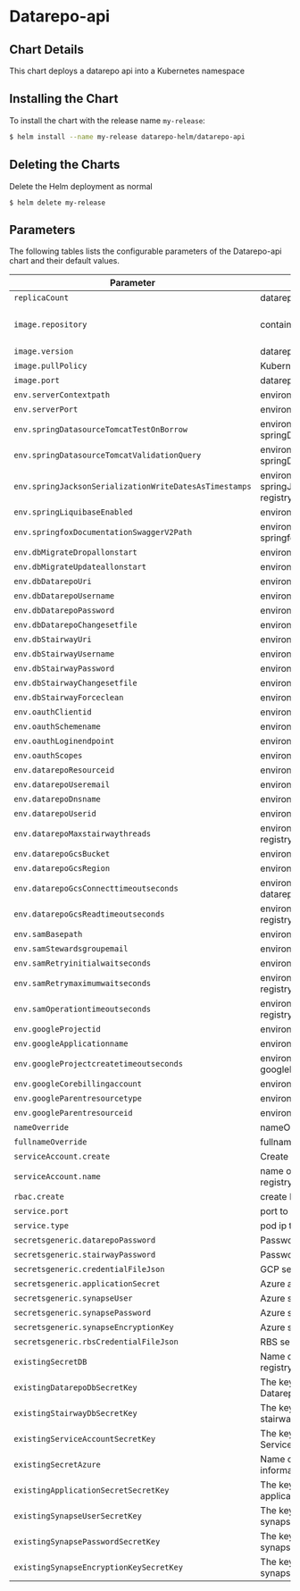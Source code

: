 # Datarepo-api

## Chart Details
This chart deploys a datarepo api into a Kubernetes namespace

## Installing the Chart

To install the chart with the release name `my-release`:

```bash
$ helm install --name my-release datarepo-helm/datarepo-api
```

## Deleting the Charts

Delete the Helm deployment as normal

```
$ helm delete my-release
```

## Parameters

The following tables lists the configurable parameters of the Datarepo-api chart and their default values.

| Parameter                                              | Description                                                                     |                            Default                            |
|--------------------------------------------------------|---------------------------------------------------------------------------------|---------------------------------------------------------------|
| `replicaCount`                                         | datarepo-api pods to deploy registry                                            | `1`                                                         |
| `image.repository`                                     | container image repository registry                                             | `gcr.io/broad-jade-dev/jade-data-repo`                                                         |
| `image.version`                                        | datarepo-api container image version registry                                   | `latest`                                                         |
| `image.pullPolicy`                                     | Kubernetes image pullPolicy registry                                            | `IfNotPresent`                                                         |
| `image.port`                                           | datarepo-api pod ports registry                                                 | `8080`                                                         |
| `env.serverContextpath`                                | environment var serverContextpath registry                                      | `nil`                                                         |
| `env.serverPort`                                       | environment var serverPort registry                                             | `nil`                                                         |
| `env.springDatasourceTomcatTestOnBorrow`               | environment var springDatasourceTomcatTestOnBorrow registry                     | `nil`                                                         |
| `env.springDatasourceTomcatValidationQuery`            | environment var springDatasourceTomcatValidationQuery registry                  | `nil`                                                         |
| `env.springJacksonSerializationWriteDatesAsTimestamps` | environment var springJacksonSerializationWriteDatesAsTimestamps registry       | `nil`                                                         |
| `env.springLiquibaseEnabled`                           | environment var springLiquibaseEnabled registry                                 | `nil`                                                         |
| `env.springfoxDocumentationSwaggerV2Path`              | environment var springfoxDocumentationSwaggerV2Path registry                    | `nil`                                                         |
| `env.dbMigrateDropallonstart`                          | environment var dbMigrateDropallonstart registry                                | `nil`                                                         |
| `env.dbMigrateUpdateallonstart`                        | environment var dbMigrateUpdateallonstart registry                              | `nil`                                                         |
| `env.dbDatarepoUri`                                    | environment var dbDatarepoUri registry                                          | `nil`                                                         |
| `env.dbDatarepoUsername`                               | environment var dbDatarepoUsername registry                                     | `nil`                                                         |
| `env.dbDatarepoPassword`                               | environment var dbDatarepoPassword registry                                     | `nil`                                                         |
| `env.dbDatarepoChangesetfile`                          | environment var dbDatarepoChangesetfile registry                                | `nil`                                                         |
| `env.dbStairwayUri`                                    | environment var dbStairwayUri registry                                          | `nil`                                                         |
| `env.dbStairwayUsername`                               | environment var dbStairwayUsername registry                                     | `nil`                                                         |
| `env.dbStairwayPassword`                               | environment var dbStairwayPassword registry                                     | `nil`                                                         |
| `env.dbStairwayChangesetfile`                          | environment var dbStairwayChangesetfile registry                                | `nil`                                                         |
| `env.dbStairwayForceclean`                             | environment var dbStairwayForceclean registry                                   | `nil`                                                         |
| `env.oauthClientid`                                    | environment var oauthClientid registry                                          | `nil`                                                         |
| `env.oauthSchemename`                                  | environment var oauthSchemename registry                                        | `nil`                                                         |
| `env.oauthLoginendpoint`                               | environment var oauthLoginendpoint registry                                     | `nil`                                                         |
| `env.oauthScopes`                                      | environment var oauthScopes registry                                            | `nil`                                                         |
| `env.datarepoResourceid`                               | environment var datarepoResourceid registry                                     | `nil`                                                         |
| `env.datarepoUseremail`                                | environment var datarepoUseremail registry                                      | `nil`                                                         |
| `env.datarepoDnsname`                                  | environment var datarepoDnsname registry                                        | `nil`                                                         |
| `env.datarepoUserid`                                   | environment var datarepoUserid registry                                         | `nil`                                                         |
| `env.datarepoMaxstairwaythreads`                       | environment var datarepoMaxstairwaythreads registry                             | `nil`                                                         |
| `env.datarepoGcsBucket`                                | environment var datarepoGcsBucket registry                                      | `nil`                                                         |
| `env.datarepoGcsRegion`                                | environment var datarepoGcsRegion registry                                      | `nil`                                                         |
| `env.datarepoGcsConnecttimeoutseconds`                 | environment var datarepoGcsConnecttimeoutseconds registry                       | `nil`                                                         |
| `env.datarepoGcsReadtimeoutseconds`                    | environment var datarepoGcsReadtimeoutseconds registry                          | `nil`                                                         |
| `env.samBasepath`                                      | environment var samBasepath registry                                            | `nil`                                                         |
| `env.samStewardsgroupemail`                            | environment var samStewardsgroupemail registry                                  | `nil`                                                         |
| `env.samRetryinitialwaitseconds`                       | environment var samRetryinitialwaitseconds registry                             | `nil`                                                         |
| `env.samRetrymaximumwaitseconds`                       | environment var samRetrymaximumwaitseconds registry                             | `nil`                                                         |
| `env.samOperationtimeoutseconds`                       | environment var samOperationtimeoutseconds registry                             | `nil`                                                         |
| `env.googleProjectid`                                  | environment var googleProjectid registry                                        | `nil`                                                         |
| `env.googleApplicationname`                            | environment var googleApplicationname registry                                  | `nil`                                                         |
| `env.googleProjectcreatetimeoutseconds`                | environment var googleProjectcreatetimeoutseconds registry                      | `nil`                                                         |
| `env.googleCorebillingaccount`                         | environment var googleCorebillingaccount registry                               | `nil`                                                         |
| `env.googleParentresourcetype`                         | environment var googleParentresourcetype registry                               | `nil`                                                         |
| `env.googleParentresourceid`                           | environment var googleParentresourceid registry                                 | `nil`                                                         |
| `nameOverride`                                         | nameOverride for deployment registry                                            | `nil`                                                         |
| `fullnameOverride`                                     | fullname Override for deployment registry                                       | `nil`                                                         |
| `serviceAccount.create`                                | Create a serviceAccount for deployment registry                                 | `false`                                                         |
| `serviceAccount.name`                                  | name of existing serviceAccount to deploy from registry                         | `nil`                                                         |
| `rbac.create`                                          | create RBAC policies for deploy registry                                        | `false`                                                         |
| `service.port`                                         | port to expose on pod registry                                                  | `8080`                                                         |
| `service.type`                                         | pod ip type registry                                                            | `ClusterIP`                                                                                                                 |
| `secretsgeneric.datarepoPassword`                      | Password for the datarepo database registry                                     | `nil`                                                         |
| `secretsgeneric.stairwayPassword`                      | Password for the stairway database registry                                     | `nil`                                                         |
| `secretsgeneric.credentialFileJson`                    | GCP serviceAccount Json for datarepo SA registry                                | `nil`                                                         |
| `secretsgeneric.applicationSecret`                     | Azure application secret                                                        | `nil`                                                         |
| `secretsgeneric.synapseUser`                           | Azure synapse admin username                                                    | `nil`                                                         |
| `secretsgeneric.synapsePassword`                       | Azure synapse admin password                                                    | `nil`                                                         |
| `secretsgeneric.synapseEncryptionKey`                  | Azure synapse encryption key                                                    | `nil`                                                         |
| `secretsgeneric.rbsCredentialFileJson`                 | RBS service account JSON                                                        | `nil`                                                         |
| `existingSecretDB`                                     | Name of an existing secret you would like to use registry                       | `nil`                                                         |
| `existingDatarepoDbSecretKey`                          | The key in the existing secret that stores the Datarepo DB credentials          | `nil`                                                         |
| `existingStairwayDbSecretKey`                          | The key in the existing secret that stores the stairway DB credentials          | `nil`                                                         |
| `existingServiceAccountSecretKey`                      | The key in the existing secret that stores the GCP Service account credentials  | `nil`                                                         |
| `existingSecretAzure`                                  | Name of an existing secret that store Azure information                         | `nil`                                                         |
| `existingApplicationSecretSecretKey`                   | The key in the existing secret that stores the Azure application secret         | `nil`                                                         |
| `existingSynapseUserSecretKey`                         | The key in the existing secret that stores the azure synapse sql admin username | `nil`                                                         |
| `existingSynapsePasswordSecretKey`                     | The key in the existing secret that stores the azure synapse sql admin password | `nil`                                                         |
| `existingSynapseEncryptionKeySecretKey`                | The key in the existing secret that stores the azure synapse sql encryption key | `nil`                                                         |
